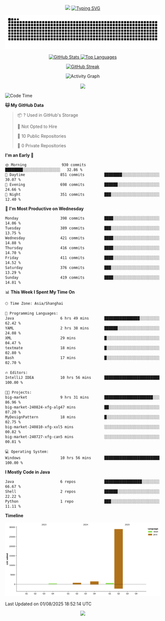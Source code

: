 <!-- -->

<p align="center">
<img src="https://capsule-render.vercel.app/api?type=waving&color=timeGradient&height=300&&section=header&text=HI%20THEME!&fontSize=90&fontAlign=50&fontAlignY=30&desc=I%20am%20AlfonsoKevin!&descAlign=50&descSize=30&descAlignY=60&animation=twinkling" />
    <a align="center" href="https://www.kaijavademo.top/"><img src="https://readme-typing-svg.demolab.com?font=Fira+Code&center=true&pause=1000&width=435&lines=Welcome+to+my+GitHub+profile+page!;%E6%AC%A2%E8%BF%8E%E6%9D%A5%E5%88%B0%E6%88%91%E7%9A%84GitHub%E4%B8%BB%E9%A1%B5%EF%BC%81" alt="Typing SVG" height=200 /> </a>
</p>
 <p align="center"><img src="https://raw.githubusercontent.com/AlfonsoKevin/AlfonsoKevin/output/github-contribution-grid-snake.svg"></p>

</p>


<p align="center" >
  <a href="https://github.com/AlfonsoKevin">  
    <img src="https://github-readme-stats.vercel.app/api/?username=AlfonsoKevin&layout=compact&border_radius=20" width="400"  alt="GitHub Stats" />
  </a>
  <a href="https://www.kaijavademo.top/">
    <img src="https://github-readme-stats.vercel.app/api/top-langs/?username=AlfonsoKevin&layout=compact&border_radius=20" width=400 alt="Top Languages"/>
  </a>
</p>


<p align="center">
    <a href="https://github.com/AlfonsoKevin">
    <img src="https://streak-stats.demolab.com?user=AlfonsoKevin&theme=transparent&hide_border=false%C2%A0%C2%A0%E5%81%87&short_numbers=false%C2%A0%C2%A0%E5%81%87&card_width=595&card_height=234" height="400"  alt="GitHub Streak" />
    </a>
</p>



<p align="center">
    <img width="800" src="https://github-readme-activity-graph.vercel.app/graph?username=AlfonsoKevin&theme=github-compact&hide_border=true&area=true&from=2024-06-01&to=2024-12-31&grid=false&custom_title=Activity%20Graph" alt="Activity Graph" title="Activity Graph" />
</p> 




<p align="center">
	<img align="center" src="https://skillicons.dev/icons?i=idea,java,mysql,redis,spring,rocket,html,css,js,react,linux,py,c,clion,docker,md,stackoverflow&theme=light" />    
</p>


<!--START_SECTION:waka-->
![Code Time](http://img.shields.io/badge/Code%20Time-192%20hrs%2051%20mins-blue)

**🐱 My GitHub Data** 

> 📦 ? Used in GitHub's Storage 
 > 
> 🚫 Not Opted to Hire
 > 
> 📜 10 Public Repositories 
 > 
> 🔑 0 Private Repositories 
 > 
**I'm an Early 🐤** 

```text
🌞 Morning                930 commits         ████████░░░░░░░░░░░░░░░░░   32.86 % 
🌆 Daytime                851 commits         ████████░░░░░░░░░░░░░░░░░   30.07 % 
🌃 Evening                698 commits         ██████░░░░░░░░░░░░░░░░░░░   24.66 % 
🌙 Night                  351 commits         ███░░░░░░░░░░░░░░░░░░░░░░   12.40 % 
```
📅 **I'm Most Productive on Wednesday** 

```text
Monday                   398 commits         ████░░░░░░░░░░░░░░░░░░░░░   14.06 % 
Tuesday                  389 commits         ███░░░░░░░░░░░░░░░░░░░░░░   13.75 % 
Wednesday                421 commits         ████░░░░░░░░░░░░░░░░░░░░░   14.88 % 
Thursday                 416 commits         ████░░░░░░░░░░░░░░░░░░░░░   14.70 % 
Friday                   411 commits         ████░░░░░░░░░░░░░░░░░░░░░   14.52 % 
Saturday                 376 commits         ███░░░░░░░░░░░░░░░░░░░░░░   13.29 % 
Sunday                   419 commits         ████░░░░░░░░░░░░░░░░░░░░░   14.81 % 
```


📊 **This Week I Spent My Time On** 

```text
🕑︎ Time Zone: Asia/Shanghai

💬 Programming Languages: 
Java                     6 hrs 49 mins       ████████████████░░░░░░░░░   62.42 % 
YAML                     2 hrs 38 mins       ██████░░░░░░░░░░░░░░░░░░░   24.08 % 
XML                      29 mins             █░░░░░░░░░░░░░░░░░░░░░░░░   04.47 % 
textmate                 18 mins             █░░░░░░░░░░░░░░░░░░░░░░░░   02.80 % 
Bash                     17 mins             █░░░░░░░░░░░░░░░░░░░░░░░░   02.70 % 

🔥 Editors: 
IntelliJ IDEA            10 hrs 56 mins      █████████████████████████   100.00 % 

🐱‍💻 Projects: 
big-market               9 hrs 31 mins       ██████████████████████░░░   86.96 % 
big-market-240824-xfg-alg47 mins             ██░░░░░░░░░░░░░░░░░░░░░░░   07.20 % 
MyDesignPattern          18 mins             █░░░░░░░░░░░░░░░░░░░░░░░░   02.75 % 
big-market-240810-xfg-xxl5 mins              ░░░░░░░░░░░░░░░░░░░░░░░░░   00.82 % 
big-market-240727-xfg-can5 mins              ░░░░░░░░░░░░░░░░░░░░░░░░░   00.81 % 

💻 Operating System: 
Windows                  10 hrs 56 mins      █████████████████████████   100.00 % 
```

**I Mostly Code in Java** 

```text
Java                     6 repos             █████████████████░░░░░░░░   66.67 % 
Shell                    2 repos             ██████░░░░░░░░░░░░░░░░░░░   22.22 % 
Python                   1 repo              ███░░░░░░░░░░░░░░░░░░░░░░   11.11 % 
```



**Timeline**

![Lines of Code chart](https://raw.githubusercontent.com/AlfonsoKevin/AlfonsoKevin/main/assets/bar_graph.png)


 Last Updated on 01/08/2025 18:52:14 UTC
<!--END_SECTION:waka-->

<p align="center">
    <a href="https://github.com/AlfonsoKevin"></a><img src="https://img.shields.io/badge/GitHub-grey?logo=github" />
</p>
